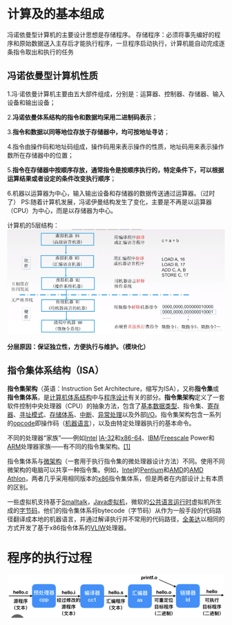 


# 计算及的基本组成

冯诺依曼型计算机的主要设计思想是存储程序。
存储程序：必须将事先编好的程序和原始数据送入主存后才能执行程序，一旦程序启动执行，计算机能自动完成逐条指令取出和执行的任务
## 冯诺依曼型计算机性质
1.冯·诺依曼计算机主要由五大部件组成，分别是：运算器、控制器、存储器、输入设备和输出设备；

2.**冯诺依曼体系结构的指令和数据均采用二进制码表示**；

3.**指令和数据以同等地位存放于存储器中，均可按地址寻访**；

4.指令由操作码和地址码组成，操作码用来表示操作的性质，地址码用来表示操作数所在存储器中的位置；

5.**指令在存储器中按顺序存放，通常指令是按顺序执行的，特定条件下，可以根据运算结果或者设定的条件改变执行顺序**；

6.机器以运算器为中心，输入输出设备和存储器的数据传送通过运算器。（过时了）
PS:随着计算机发展，冯诺伊曼结构发生了变化，主要是不再是以运算器（CPU）为中心，而是以存储器为中心。

计算机的5层结构：
![输入图片说明](/imgs/2025-06-30/leM7fqYYpXk4YrsD.png)

**分层原因：保证独立性，方便执行与维护。（模块化）**

## 指令集体系结构（ISA）
**指令集架构**（英语：Instruction Set Architecture，缩写为ISA），又称**指令集**或**指令集体系**，是[计算机体系结构](https://zh.wikipedia.org/wiki/%E8%AE%A1%E7%AE%97%E6%9C%BA%E4%BD%93%E7%B3%BB%E7%BB%93%E6%9E%84 "计算机体系结构")中与[程序设计](https://zh.wikipedia.org/wiki/%E7%A8%8B%E5%BA%8F%E8%A8%AD%E8%A8%88 "程序设计")有关的部分。**指令集架构**定义了一套软件控制中央处理器（CPU）的抽象方法，包含了[基本数据类型](https://zh.wikipedia.org/wiki/%E8%B3%87%E6%96%99%E5%9E%8B%E5%88%A5 "资料类型")、指令集、[寄存器](https://zh.wikipedia.org/wiki/%E5%AF%84%E5%AD%98%E5%99%A8 "寄存器")、[寻址模式](https://zh.wikipedia.org/wiki/%E5%AF%BB%E5%9D%80%E6%A8%A1%E5%BC%8F "寻址模式")、[存储体系](https://zh.wikipedia.org/w/index.php?title=%E5%AD%98%E5%82%A8%E4%BD%93%E7%B3%BB&action=edit&redlink=1 "存储体系（页面不存在）")、[中断](https://zh.wikipedia.org/wiki/%E4%B8%AD%E6%96%B7 "中断")、[异常处理](https://zh.wikipedia.org/wiki/%E5%BC%82%E5%B8%B8%E5%A4%84%E7%90%86 "异常处理")以及外部[I/O](https://zh.wikipedia.org/wiki/I/O "I/O")。指令集架构包含一系列的[opcode](https://zh.wikipedia.org/wiki/Opcode "Opcode")即操作码（[机器语言](https://zh.wikipedia.org/wiki/%E6%A9%9F%E5%99%A8%E8%AA%9E%E8%A8%80 "机器语言")），以及由特定处理器执行的基本命令。

不同的处理器“家族”——例如[Intel](https://zh.wikipedia.org/wiki/Intel "Intel") [IA-32](https://zh.wikipedia.org/wiki/IA-32 "IA-32")和[x86-64](https://zh.wikipedia.org/wiki/X86-64 "X86-64")、[IBM](https://zh.wikipedia.org/wiki/IBM "IBM")/[Freescale](https://zh.wikipedia.org/wiki/%E9%A3%9E%E6%80%9D%E5%8D%A1%E5%B0%94 "飞思卡尔") Power和[ARM](https://zh.wikipedia.org/wiki/ARM "ARM")处理器家族——有不同的指令集架构。[[1]](https://zh.wikipedia.org/wiki/%E6%8C%87%E4%BB%A4%E9%9B%86%E6%9E%B6%E6%A7%8B#cite_note-1)

指令集体系与[微架构](https://zh.wikipedia.org/wiki/%E5%BE%AE%E6%9E%B6%E6%A7%8B "微架构")（一套用于执行指令集的微处理器设计方法）不同。使用不同微架构的电脑可以共享一种指令集。例如，[Intel](https://zh.wikipedia.org/wiki/%E8%8B%B1%E7%89%B9%E7%88%BE "英特尔")的[Pentium](https://zh.wikipedia.org/wiki/%E5%A5%94%E9%A8%B0 "奔腾")和[AMD](https://zh.wikipedia.org/wiki/%E8%B6%85%E5%BE%AE%E5%8D%8A%E5%B0%8E%E9%AB%94 "超微半导体")的[AMD Athlon](https://zh.wikipedia.org/wiki/AMD_Athlon "AMD Athlon")，两者几乎采用相同版本的[x86](https://zh.wikipedia.org/wiki/X86 "X86")指令集体系，但是两者在内部设计上有本质的区别。

一些虚拟机支持基于[Smalltalk](https://zh.wikipedia.org/wiki/Smalltalk "Smalltalk")，[Java虚拟机](https://zh.wikipedia.org/wiki/Java%E8%99%9B%E6%93%AC%E6%A9%9F "Java虚拟机")，微软的[公共语言运行时](https://zh.wikipedia.org/wiki/%E5%85%AC%E5%85%B1%E8%AF%AD%E8%A8%80%E8%BF%90%E8%A1%8C%E6%97%B6 "公共语言运行时")虚拟机所生成的[字节码](https://zh.wikipedia.org/wiki/%E5%AD%97%E8%8A%82%E7%A0%81 "字节码")，他们的指令集体系将bytecode（字节码）从作为一般手段的代码路径翻译成本地的机器语言，并通过解译执行并不常用的代码路径，[全美达](https://zh.wikipedia.org/wiki/%E5%85%A8%E7%BE%8E%E9%81%94 "全美达")以相同的方式开发了基于x86指令体系的[VLIW](https://zh.wikipedia.org/wiki/VLIW "VLIW")处理器。


# 程序的执行过程

![输入图片说明](/imgs/2025-09-11/14D1RS8JZix8GIHB.png)
<!--stackedit_data:
eyJoaXN0b3J5IjpbMTkzMzQ5MTU0MCwtMjQ3OTU4NzY1XX0=
-->